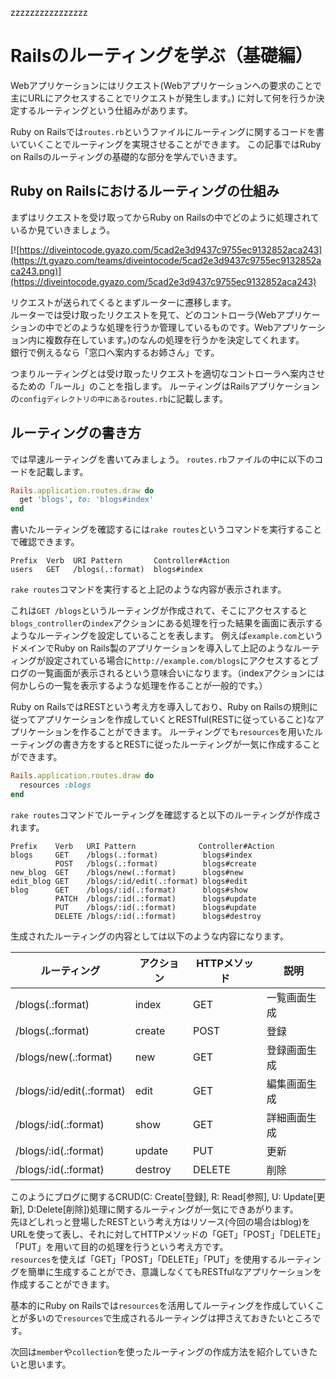 zzzzzzzzzzzzzzzz
<!---- deploy info ---->

# Railsのルーティングを学ぶ（基礎編）

Webアプリケーションにはリクエスト(Webアプリケーションへの要求のことで主にURLにアクセスすることでリクエストが発生します。) に対して何を行うか決定するルーティングという仕組みがあります。

Ruby on Railsでは`routes.rb`というファイルにルーティングに関するコードを書いていくことでルーティングを実現させることができます。
この記事ではRuby on Railsのルーティングの基礎的な部分を学んでいきます。


## Ruby on Railsにおけるルーティングの仕組み

まずはリクエストを受け取ってからRuby on Railsの中でどのように処理されているか見ていきましょう。

[![https://diveintocode.gyazo.com/5cad2e3d9437c9755ec9132852aca243](https://t.gyazo.com/teams/diveintocode/5cad2e3d9437c9755ec9132852aca243.png)](https://diveintocode.gyazo.com/5cad2e3d9437c9755ec9132852aca243)

リクエストが送られてくるとまずルーターに遷移します。  
ルーターでは受け取ったリクエストを見て、どのコントローラ(Webアプリケーションの中でどのような処理を行うか管理しているものです。Webアプリケーション内に複数存在しています。)のなんの処理を行うかを決定してくれます。  
銀行で例えるなら「窓口へ案内するお姉さん」です。

つまりルーティングとは受け取ったリクエストを適切なコントローラへ案内させるための「ルール」のことを指します。
ルーティングはRailsアプリケーションの`configディレクトリの中にあるroutes.rb`に記載します。

## ルーティングの書き方

では早速ルーティングを書いてみましょう。
`routes.rb`ファイルの中に以下のコードを記載します。

```rb
Rails.application.routes.draw do
  get 'blogs', to: 'blogs#index'
end
```

書いたルーティングを確認するには`rake routes`というコマンドを実行することで確認できます。

```
Prefix  Verb  URI Pattern       Controller#Action
users   GET   /blogs(.:format)  blogs#index
```
`rake routes`コマンドを実行すると上記のような内容が表示されます。

これは`GET /blogs`というルーティングが作成されて、そこにアクセスすると`blogs_controller`の`index`アクションにある処理を行った結果を画面に表示するようなルーティングを設定していることを表します。
例えば`example.com`というドメインでRuby on Rails製のアプリケーションを導入して上記のようなルーティングが設定されている場合に`http://example.com/blogs`にアクセスするとブログの一覧画面が表示されるという意味合いになります。（indexアクションには何かしらの一覧を表示するような処理を作ることが一般的です。）

Ruby on RailsではRESTという考え方を導入しており、Ruby on Railsの規則に従ってアプリケーションを作成していくとRESTful(RESTに従っていること)なアプリケーションを作ることができます。
ルーティングでも`resources`を用いたルーティングの書き方をするとRESTに従ったルーティングが一気に作成することができます。

```rb
Rails.application.routes.draw do
  resources :blogs
end
```

`rake routes`コマンドでルーティングを確認すると以下のルーティングが作成されます。

```
Prefix    Verb   URI Pattern              Controller#Action
blogs     GET    /blogs(.:format)          blogs#index
          POST   /blogs(.:format)          blogs#create
new_blog  GET    /blogs/new(.:format)      blogs#new
edit_blog GET    /blogs/:id/edit(.:format) blogs#edit
blog      GET    /blogs/:id(.:format)      blogs#show
          PATCH  /blogs/:id(.:format)      blogs#update
          PUT    /blogs/:id(.:format)      blogs#update
          DELETE /blogs/:id(.:format)      blogs#destroy
```

生成されたルーティングの内容としては以下のような内容になります。

ルーティング | アクション | HTTPメソッド | 説明
--- | --- | --- | ---
/blogs(.:format) | index | GET | 一覧画面生成
/blogs(.:format) | create | POST | 登録
/blogs/new(.:format) | new | GET | 登録画面生成
/blogs/:id/edit(.:format) | edit | GET | 編集画面生成
/blogs/:id(.:format) | show | GET | 詳細画面生成
/blogs/:id(.:format) | update | PUT | 更新
/blogs/:id(.:format) | destroy | DELETE | 削除

このようにブログに関するCRUD(C: Create[登録], R: Read[参照], U: Update[更新], D:Delete[削除])処理に関するルーティングが一気にできあがります。  
先ほどしれっと登場したRESTという考え方はリソース(今回の場合はblog)をURLを使って表し、それに対してHTTPメソッドの「GET」「POST」「DELETE」「PUT」を用いて目的の処理を行うという考え方です。  
`resources`を使えば「GET」「POST」「DELETE」「PUT」を使用するルーティングを簡単に生成することができ、意識しなくてもRESTfulなアプリケーションを作成することができます。

基本的にRuby on Railsでは`resources`を活用してルーティングを作成していくことが多いので`resources`で生成されるルーティングは押さえておきたいところです。

次回は`member`や`collection`を使ったルーティングの作成方法を紹介していきたいと思います。
